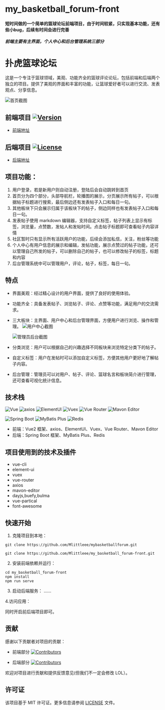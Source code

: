 # my_basketball_forum-front
#### 短时间做的一个简单的篮球论坛前端项目，由于时间较紧，只实现基本功能，还有些小bug，后续有时间会进行完善
***前端主要有主界面，个人中心和后台管理系统三部分***

# 扑虎篮球论坛

这是一个专注于篮球领域，美观、功能齐全的篮球评论论坛，包括前端和后端两个独立的项目。提供了美观的界面和丰富的功能，让篮球爱好者可以进行交流、发表观点、分享信息。

![首页截图](https://github.com/Mlittleee/my_basketball_forum-front/blob/master/src/assets/ReadMeImage/img.png)

## 前端项目 [![Version](https://img.shields.io/badge/version-1.0.0-blue)](https://github.com/Mlittleee/my_basketball_forum-front)

- [前端地址](https://github.com/Mlittleee/my_basketball_forum-front)

## 后端项目 [![License](https://img.shields.io/badge/license-MIT-green)](https://github.com/Mlittleee/mybasketballforum)

- [后端地址](https://github.com/Mlittleee/mybasketballforum)

## 项目功能：

1. 用户登录，若是新用户则自动注册，登陆后会自动跳转到首页
2. 首页分为四个部分，头部导航栏，轮播图的展示，分页展示所有帖子，可以根据帖子标题进行搜索，最后侧边还有发表帖子入口和每日一句。
3. 其他板块下只会展示归属于该板块下的帖子，侧边同样也有发表帖子入口和每日一句。
4. 发表帖子使用 markdown 编辑器，支持自定义标签，帖子列表上显示有标签，浏览量，点赞数，发帖人和发帖时间。点击帖子标题即可查看帖子内容详情
5. 社区暂时只有显示所有活跃用户的功能，后续会添加私信，关注，粉丝等功能
6. 个人中心有用户信息的展示和编辑，发帖功能，展示点赞过的帖子功能，还可以管理自己所发的帖子，可以删除自己的帖子，也可以修改帖子的标签，标题和内容
7. 后台管理系统中可以管理用户，评论，帖子，标签，每日一句。

## 特点

- 界面美观：经过精心设计的用户界面，提供了良好的使用体验。
- 功能齐全：具备发表帖子、浏览帖子、评论、点赞等功能，满足用户的交流需求。
- 三大板块：主界面、用户中心和后台管理界面，方便用户进行浏览、操作和管理。
  ![用户中心截图](https://github.com/Mlittleee/my_basketball_forum-front/blob/master/src/assets/ReadMeImage/img2.png)

  ![管理员后台截图](https://github.com/Mlittleee/my_basketball_forum-front/blob/master/src/assets/ReadMeImage/img3.png)

- 分类浏览：用户可以根据自己的兴趣选择不同板块来浏览特定分类下的帖子。
- 自定义标签：用户在发帖时可以添加自定义标签，方便其他用户更好地了解帖子内容。
- 后台管理：管理员可以对用户、帖子、评论、篮球名言和板块简介进行管理，还可查看可视化统计信息。

## 技术栈

![Vue](https://img.shields.io/badge/Vue-2.x-brightgreen) ![axios](https://img.shields.io/badge/axios-Latest-blue) ![ElementUI](https://img.shields.io/badge/ElementUI-Latest-orange) ![Vuex](https://img.shields.io/badge/Vuex-Latest-green) ![Vue Router](https://img.shields.io/badge/Vue%20Router-Latest-yellow) ![Mavon Editor](https://img.shields.io/badge/Mavon%20Editor-Latest-lightgrey)

![Spring Boot](https://img.shields.io/badge/Spring%20Boot-2.x-blue) ![MyBatis Plus](https://img.shields.io/badge/MyBatis%20Plus-Latest-green) ![Redis](https://img.shields.io/badge/Redis-Latest-red)

- 前端：Vue2 框架、axios、ElementUI、Vuex、Vue Router、Mavon Editor
- 后端：Spring Boot 框架、MyBatis Plus、Redis

## 项目使用到的技术及插件
* vue-cli
* element-ui
* vuex
* vue-router
* axios
* mavon-editor
* dayjs,buefy,bulma
* vue-partical
* font-awesome

## 快速开始

1. 克隆项目到本地：

```
git clone https://github.com/Mlittleee/mybasketballforum.git

git clone https://github.com/Mlittleee/my_basketball_forum-front.git
```

2. 安装前端依赖并运行：

```
cd my_basketball_forum-front
npm install
npm run serve
```

3. 启动后端服务：
  ......

4.访问应用：

同时开启前后端项目即可。

## 贡献

感谢以下贡献者对项目的贡献：

- 前端部分
  [![Contributors](https://contrib.rocks/image?repo=Mlittleee/my_basketball_forum-front)](https://contrib.rocks/image?repo=Mlittleee/my_basketball_forum-front)

- 后端部分
  [![Contributors](https://contrib.rocks/image?repo=Mlittleee/mybasketballforum)](https://contrib.rocks/image?repo=Mlittleee/mybasketballforum)

欢迎对项目进行贡献和提供反馈意见(但我们不一定会修改 LOL）。

## 许可证

该项目基于 MIT 许可证。更多信息请参阅 [LICENSE](../LICENSE) 文件。
